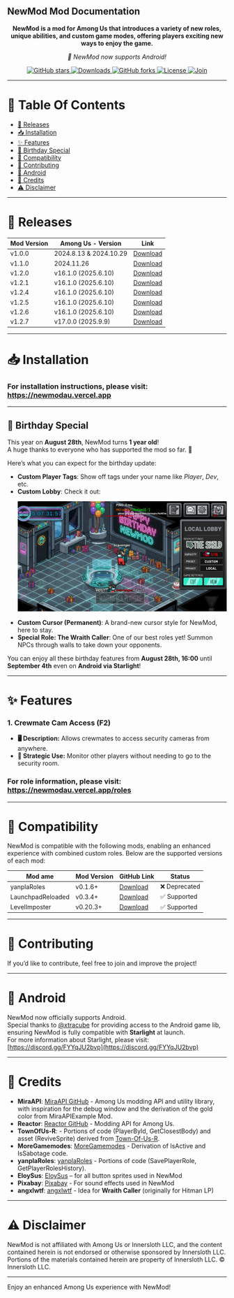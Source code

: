 ## NewMod Mod Documentation
<p align="center">
<b>NewMod is a mod for Among Us that introduces a variety of new roles, unique abilities, and custom game modes, offering players exciting new ways to enjoy the game.</b>
</p>
<p align="center">
<i>📱 NewMod now supports Android!</i>
</p>
<p align="center">
    <a href="https://github.com/CallOfCreator/NewMod/stargazers">
        <img src="https://img.shields.io/github/stars/CallOfCreator/NewMod?style=social" alt="GitHub stars">
    </a>
    <a href="https://github.com/CallOfCreator/NewMod/releases">
        <img alt="Downloads" src="https://img.shields.io/github/downloads/CallOfCreator/NewMod/total?style=flat&logo=github&labelColor=%23800080&color=%23ff00ff">
    </a>
    <a href="https://github.com/CallOfCreator/NewMod/network/members">
        <img src="https://img.shields.io/github/forks/CallOfCreator/NewMod?style=social" alt="GitHub forks">
    </a>
    <a href="https://github.com/CallOfCreator/NewMod/blob/main/LICENSE">
        <img src="https://img.shields.io/github/license/CallOfCreator/NewMod" alt="License">
    </a>
     <a href="https://discord.gg/7UKG528WxZ">
        <img src="https://img.shields.io/discord/1345441098851422259?label=Discord&logo=discord&color=5865F2&style=flat)" alt="Join">
    </a>
</p>


---

# 📑 Table Of Contents
- [🚀 Releases](#-releases)
- [📥 Installation](#-installation)
- [✨ Features](#-features)
- [🎂 Birthday Special](#-birthday-special)
- [🔗 Compatibility](#-compatibility)
- [🤝 Contributing](#-contributing)
- [📱  Android](#-android)
- [👥 Credits](#-credits)
- [⚠️ Disclaimer](#-disclaimer)

---

# 🚀 Releases

| Mod Version | Among Us - Version | Link |
|-------------|---------------------|------|
| v1.0.0      | 2024.8.13 & 2024.10.29 | [Download](https://github.com/CallOfCreator/NewMod/releases/download/V1.0.0/NewMod.dll) |
| v1.1.0      | 2024.11.26             | [Download](https://github.com/CallOfCreator/NewMod/releases/download/V1.1.0/NewMod.dll) |
| v1.2.0      | v16.1.0 (2025.6.10)    | [Download](https://github.com/CallOfCreator/NewMod/releases/download/V1.2.0/NewMod.zip)
| v1.2.1      | v16.1.0 (2025.6.10)    | [Download](https://github.com/CallOfCreator/NewMod/releases/download/V1.2.1/NewMod.zip) |
| v1.2.4      | v16.1.0 (2025.6.10)    | [Download](https://github.com/CallOfCreator/NewMod/releases/download/V1.2.4/NewMod.zip) |
| v1.2.5      | v16.1.0 (2025.6.10)    | [Download](https://github.com/CallOfCreator/NewMod/releases/download/V1.2.5/NewMod.zip) |
| v1.2.6      | v16.1.0 (2025.6.10)    | [Download](https://github.com/CallOfCreator/NewMod/releases/download/V1.2.6/NewMod.zip) |
| v1.2.7      | v17.0.0 (2025.9.9)    | [Download](https://github.com/CallOfCreator/NewMod/releases/download/V1.2.7/NewMod.zip) |

---

# 📥 Installation

### For installation instructions, please visit: https://newmodau.vercel.app

---


## 🎂 Birthday Special

This year on **August 28th**, NewMod turns **1 year old**!  
A huge thanks to everyone who has supported the mod so far. 💖  

Here’s what you can expect for the birthday update:  

- **Custom Player Tags**: Show off tags under your name like *Player*, *Dev*, etc.  
- **Custom Lobby**: Check it out:  
  <p align="center">
    <img src=".github/assets/customLobby.png" alt="Birthday Custom Lobby Preview" width="600">
  </p>
- **Custom Cursor (Permanent)**: A brand-new cursor style for NewMod, here to stay.  
- **Special Role: The Wraith Caller**: One of our best roles yet! Summon NPCs through walls to take down your opponents.  

You can enjoy all these birthday features from **August 28th, 16:00** until **September 4th** even on **Android via Starlight**!

---

# ✨ Features

### **1. Crewmate Cam Access (F2)**
   - **🖥️ Description:** Allows crewmates to access security cameras from anywhere.
   - **👀 Strategic Use:** Monitor other players without needing to go to the security room.

### For role information, please visit: https://newmodau.vercel.app/roles
---

# 🔗 Compatibility

NewMod is compatible with the following mods, enabling an enhanced experience with combined custom roles. Below are the supported versions of each mod:


| Mod ame          | Mod Version | GitHub Link                                          | Status      |
|-------------------|-------------|------------------------------------------------------|-------------|
| yanplaRoles       | v0.1.6+     | [Download](https://github.com/yanpla/yanplaRoles)    | ❌ Deprecated |
| LaunchpadReloaded | v0.3.4+     | [Download](https://github.com/All-Of-Us-Mods/LaunchpadReloaded) | ✅ Supported     |
| LevelImposter     | v0.20.3+    | [Download](https://github.com/DigiWorm0/LevelImposter) | ✅ Supported     |


---

# 🤝 Contributing

If you’d like to contribute, feel free to join and improve the project!

---

# 📱 Android

NewMod now officially supports Android.  
Special thanks to [@xtracube](https://github.com/XtraCube) for providing access to the Android game lib, ensuring NewMod is fully compatible with **Starlight** at launch.  
For more information about Starlight, please visit: [https://discord.gg/FYYqJU2bvp](https://discord.gg/FYYqJU2bvp)

---

# 👥 Credits

- **MiraAPI**: [MiraAPI GitHub](https://github.com/All-Of-Us-Mods/MiraAPI) - Among Us modding API and utility library, with inspiration for the debug window and the derivation of the gold color from MiraAPIExample Mod.
- **Reactor**: [Reactor GitHub](https://github.com/NuclearPowered/Reactor) - Modding API for Among Us.
- **TownOfUs-R**: - Portions of code (PlayerById, GetClosestBody) and asset (ReviveSprite) derived from [Town-Of-Us-R](https://github.com/eDonnes124/Town-Of-Us-R).
- **MoreGamemodes**: [MoreGamemodes](https://github.com/Rabek009/MoreGamemodes) - Derivation of IsActive and IsSabotage code.
- **yanplaRoles**: [yanplaRoles](https://github.com/yanpla/yanplaRoles) - Portions of code (SavePlayerRole, GetPlayerRolesHistory).
- **EloySus**: [EloySus](https://github.com/EloySus) – for all button sprites used in NewMod
- **Pixabay**: [Pixabay](https://pixabay.com) - For sound effects used in NewMod
- **angxlwtf**: [angxlwtf](https://github.com/angxlwtf) - Idea for **Wraith Caller** (originally for Hitman LP)

---

# ⚠️ Disclaimer

NewMod is not affiliated with Among Us or Innersloth LLC, and the content contained herein is not endorsed or otherwise sponsored by Innersloth LLC. Portions of the materials contained herein are property of Innersloth LLC. © Innersloth LLC.

---

Enjoy an enhanced Among Us experience with NewMod!
